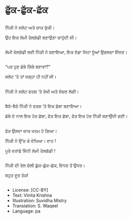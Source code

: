# ਛੁੱਕ-ਛੁੱਕ-ਛੱਕ

##
ਨਿੱਕੀ ਨੇ ਸਲੇਟ ਅਤੇ ਚਾਕ ਚੁੱਕੀ। 

ਉਹ ਇਕ ਲੰਮੀ ਰੇਲਗੱਡੀ ਬਣਾਉਣਾ ਚਾਹੁੰਦੀ ਸੀ। 

##
ਲੰਮੀ ਰੇਲਗੱਡੀ ਲਈ ਨਿੱਕੀ ਨੇ ਬਣਾਇਆ, ਇਕ ਵੱਡਾ ਜਿਹਾ ਧੂੰਆਂ ਉਗਲਦਾ ਇੰਜਣ। 

##
“ਪਰ ਹੁਣ ਡੱਬੇ ਕਿੱਥੇ ਬਣਾਵਾਂ?” 

ਸਲੇਟ ‘ਤੇ ਤਾਂ ਜਗ੍ਹਾ ਹੀ ਨਹੀਂ ਸੀ। 

##
ਨਿੱਕੀ ਨੇ ਸਲੇਟ ਫਰਸ਼ ‘ਤੇ ਰੱਖੀ ਅਤੇ ਸੋਚਣ ਲੱਗੀ। 

##
ਬੈਠੇ-ਬੈਠੇ ਨਿੱਕੀ ਨੇ ਫਰਸ਼ ‘ਤੇ ਇਕ ਡੱਬਾ ਬਣਾਇਆ। 

ਡੱਬੇ ਦੇ ਨਾਲ ਇਕ ਹੋਰ ਡੱਬਾ, ਫੇਰ ਇਕ ਡੱਬਾ, ਫੇਰ ਇਕ ਹੋਰ ਨਿੱਕੀ ਬਣਾਉਂਦੀ ਗਈ। 

##
ਫੇਰ ਉਸਦਾ ਚਾਕ ਖਤਮ ਹੋ ਗਿਆ। 

ਨਿੱਕੀ ਨੇ ਉੱਠ ਕੇ ਦੇਖਿਆ। ਵਾਹ ! 

ਪੂਰੇ ਵਰਾਂਡੇ ਜਿੰਨੀ ਲੰਮੀ ਰੇਲਗੱਡੀ ! 

##
ਨਿੱਕੀ ਦੀ ਰੇਲ ਚੱਲੀ ਛੁੱਕ-ਛੁੱਕ-ਛੱਕ, ਇਧਰ ਤੋਂ ਉਧਰ। 

ਬਹੁਤ ਦੂਰ ਤੱਕ! 

##
* License: [CC-BY]
* Text: Vinita Krishna
* Illustration: Suvidha Mistry
* Translation: S. Waqeel
* Language: pa
